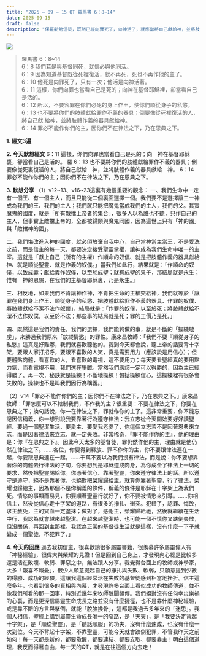 ```yaml
---
title: "2025 – 09 – 15 QT 羅馬書 6：8~14"
date: 2025-09-15
draft: false
description: "保羅勸勉信徒，既然已經向罪死了，向神活了，就應當將自己獻給神，並將肢體作義的器具獻給神。"
---
```


![](/images/qt.jpg)

> 羅馬書 6：8\~14  
> 6：8 我們若是與基督同死，就信必與他同活。  
6：9 因為知道基督既從死裡復活，就不再死，死也不再作他的主了。  
6：10 他死是向罪死了，只有一次；他活是向神活著。  
6：11 這樣，你們向罪也當看自己是死的；向神在基督耶穌裡，卻當看自己是活的。  
6：12 所以，不要容罪在你們必死的身上作王，使你們順從身子的私慾。  
6：13 也不要將你們的肢體獻給罪作不義的器具；倒要像從死裡復活的人，將自己獻 給神，並將肢體作義的器具獻給神。  
6：14 罪必不能作你們的主，因你們不在律法之下，乃在恩典之下。  

**1.  經文3遍**

**2. 今天默想經文**
6：11 這樣，你們向罪也當看自己是死的；向　神在基督耶穌裏，卻當看自己是活的。
羅 6：13 也不要將你們的肢體獻給罪作不義的器具；倒要像從死裏復活的人，將自己獻給　神，並將肢體作義的器具獻給　神。
6：14 罪必不能作你們的主；因你們不在律法之下，乃在恩典之下。

**3. 默想分享**
（1）v12\~13、v16\~23這裏有幾個重要的觀念：
一、我們生命中一定有一個王、有一個主人，而且只能從二個裏面選擇一個。我們要不是選擇讓三一神成為我們的王、我們的主人；我們就只能把魔鬼當成我們的主人，我們的父。其實魔鬼的國度，就是「所有敵擋上帝者的集合」，很多人以為誰也不聽，只作自己的主人，但事實上敵擋上帝的，全都被歸類與魔鬼同國，因為這世上只有「神的國」與「敵擋神的國」。

二、我們悔改進入神的國度，就必須放棄自我中心，自己當神當主當王，不是受洗之前，而是信主的每一天，都要決定接受聖靈掌權，讓神成為我們生命中唯一的主宰。這就是「獻上自己（所有的主權）作順命的奴僕、就是把肢體作義的器具獻給神、就是順從聖靈、就是作義的奴僕。」當我們如此行，結果就是：「作順命的奴僕，以致成義；獻給義作奴僕，以至於成聖；就有成聖的果子，那結局就是永生；惟有　神的恩賜，在我們的主基督耶穌裏，乃是永生。」

三、相反地，如果我們不肯讓神作神，不肯把生命的主權交給神，我們就等於「讓罪在我們身上作王、順從身子的私慾、把肢體獻給罪作不義的器具、作罪的奴僕、將肢體獻給不潔不法作奴僕」，結局就是：「作罪的奴僕，以至於死；將肢體獻給不潔不法作奴僕，以至於不法；那些事的結局就是死；罪的工價乃是死。」

四、既然這是我們的責任，我們的選擇，我們能夠做的事，就是不斷的「操練敬虔」，來勝過我們原來「放縱情慾」的罪性。康來昌牧師：「我們不要『順從身子的私慾』這真是好難哪，我們就喜歡聽他的。我到今天都會說，聽上帝的話要背十字架，要跟人家打招呼，要跟不喜歡的人笑，真是需要用力（應該說是用信心）；但要體貼肉體，看喜歡的人，看喜歡的電視，這不要用力；每天要看聖經真的要用點力氣，而看電視不用，我們還在爭戰。當然我們應該一定可以得勝的，因為主已經得勝了。再一次，秘訣就是操練！不斷地操練！包括操練信心。這操練裡有很多會失敗的，操練也不是叫我們因行為稱義。」

（2）v14「罪必不能作你們的主；因你們不在律法之下，乃在恩典之下。」康來昌牧師：「罪怎麼可以不轄制我們，不作我的主？很重要：不要在律法之下，你要在恩典之下；換句話說，你一在律法之下，罪就作你的主了。這非常重要，你不能忘記因信稱義，你一想到說我要靠著行為遵守律法：我立志從今天開始要好好讀聖經、要過一個聖潔生活、要愛主、要愛我老婆了，你這個立志若不是因著恩典來立志，而是因著律法來立志，就一定失敗。非常稀奇，『罪不能作你的主』，他的理由是：你『在恩典之下』。因此今天太多的基督徒，罪仍然作他的主，理由就是他仍然在律法之下。……各位，你要得到釋放、罪不作你的主，你不要跟律法連在一起，你要跟恩典連在一起。……千萬不要以為我們沒有律法，而是說：你不要想靠著你的肉體去行律法的字句，你要想到是耶穌道成肉身，為你成全了律法上一切的要求，然後把聖靈賜給你。你憑著信心、靠著聖靈，你來遵守律法上的話。所以遵守是遵守，絕不是靠著你，也絕對把榮耀歸給主。就算你靠著聖靈，行了律法，榮耀也歸給主，因為那個不是你稱義的條件，稱義的條件是耶穌在十字架上為我們死。情慾的事顯而易見，你要順著聖靈行就好了，你不要被情慾來引導。……你相信主，然後從信心走十字架的道路，有很多的掙扎、衝突。犯錯了，認罪、悔改，求主赦免，主的寶血一定塗抹；做對了，感謝主，榮耀歸給祂，然後就繼續在生活中行，我認為就會越來越聖潔。在越來越聖潔時，也可能一個不慎你又跌倒失敗，但沒關係，再回到主那裡。我認為正常的基督徒生活就是這樣，沒有什麼一下子就變成一個聖徒，不犯罪了。」

**4. 今天的回應**
過去我初信主，很喜歡讀很多屬靈書籍，很羡慕許多屬靈偉人有「神秘經驗」，很偉大與榮耀的見證！但是回到自己身上，才發現內心總是比較多還是活在敗壞、軟弱、罪惡之中，無法跟人分享。我覺得台面上的牧師或神學家，大多「報喜不報憂」，很少人願意提起自己的掙扎與失敗、軟弱，只願意提到少數的得勝、成功的經驗，這讓我這個經常活在失敗的基督徒感到相當地挫折。信主這麼多年，也看到很多的真相與內幕，才發現許多台面上看似成功的牧師傳道，並不像我們所看的那一回事，特別近幾年來牧師醜聞頻傳。我們絕對沒有任何幸災樂禍的心裏，而是更深信屬靈生命成長之路並沒有什麼捷徑，也不是靠什麼神秘經驗，或是靠不斷的方言與擊倒，就能「脫胎換骨」，這都是我過去多年來的「迷思」。我個人相信，聖經上講到屬靈生命成長唯一的窄路，是「天天」，是「我要決定背起十字架」，是「順從聖靈」，是「聽話順服」的功夫，沒有什麼速成，也沒有什麼一次到位。今天不背起十字架，不靠聖靈，可能今天就會跌倒犯罪，不管我昨天之前如何！每一天都是新的，都要儆醒，都要連結、都要支取、都要靠主！明白這個道理，我反而得著自由，每一天的QT，就是在往這個方向去走！
